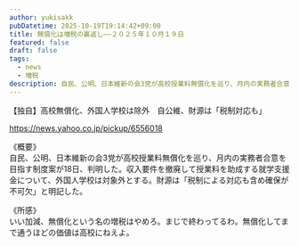 ```yaml
---
author: yukisakk
pubDatetime: 2025-10-19T19:14:42+09:00
title: 無償化は増税の裏返し——２０２５年１０月１９日
featured: false
draft: false
tags:
  - news
  - 増税
description: 自民、公明、日本維新の会3党が高校授業料無償化を巡り、月内の実務者合意を目指す制度案が18日、判明した。
---
```


【独自】高校無償化、外国人学校は除外　自公維、財源は「税制対応も」

https://news.yahoo.co.jp/pickup/6556018

《概要》\
自民、公明、日本維新の会3党が高校授業料無償化を巡り、月内の実務者合意を目指す制度案が18日、判明した。収入要件を撤廃して授業料を助成する就学支援金について、外国人学校は対象外とする。財源は「税制による対応も含め確保が不可欠」と明記した。

《所感》\
いい加減、無償化という名の増税はやめろ。まじで終わってるわ。無償化してまで通うほどの価値は高校にねえよ。
